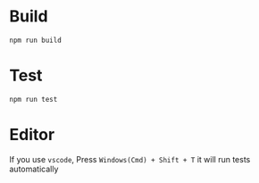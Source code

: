 

# Build
```
npm run build
```

# Test

```
npm run test
```


# Editor
If you use `vscode`, Press `Windows(Cmd) + Shift + T` it will run tests automatically